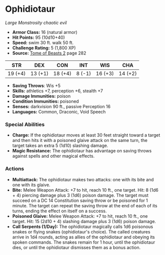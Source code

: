 # Ophidiotaur

*Large* *Monstrosity* *chaotic evil*

- **Armor Class:** 16 (natural armor)
- **Hit Points:** 95 (10d10+40)
- **Speed:** swim 30 ft. walk 50 ft.
- **Challenge Rating:** 5 (1,800 XP)
- **Source:** [Tome of Beasts 2](https://koboldpress.com/kpstore/product/tome-of-beasts-2-for-5th-edition) page 282

| STR | DEX | CON | INT | WIS | CHA |
| --- | --- | --- | --- | --- | --- |
| 19 (+4) | 13 (+1) | 18 (+4) | 8 (-1) | 16 (+3) | 14 (+2) |

- **Saving Throws**: Wis +5
- **Skills:** athletics +7, perception +6, stealth +7
- **Damage Immunities:** poison
- **Condition Immunities:** poisoned
- **Senses:** darkvision 90 ft., passive Perception 16
- **Languages:** Common, Draconic, Void Speech

### Special Abilities

- **Charge:** If the ophidiotaur moves at least 30 feet straight toward a target and then hits it with a poisoned glaive attack on the same turn, the target takes an extra 5 (1d10) slashing damage.
- **Magic Resistance:** The ophidiotaur has advantage on saving throws against spells and other magical effects.

### Actions

- **Multiattack:** The ophidiotaur makes two attacks: one with its bite and one with its glaive.
- **Bite:** Melee Weapon Attack: +7 to hit, reach 10 ft., one target. Hit: 8 (1d6 + 4) piercing damage plus 3 (1d6) poison damage. The target must succeed on a DC 14 Constitution saving throw or be poisoned for 1 minute. The target can repeat the saving throw at the end of each of its turns, ending the effect on itself on a success.
- **Poisoned Glaive:** Melee Weapon Attack: +7 to hit, reach 10 ft., one target. Hit: 15 (2d10 + 4) slashing damage plus 3 (1d6) poison damage.
- **Call Serpents (1/Day):** The ophidiotaur magically calls 1d6 poisonous snakes or flying snakes (ophidiotaur's choice). The called creatures arrive in 1d4 rounds, acting as allies of the ophidiotaur and obeying its spoken commands. The snakes remain for 1 hour, until the ophidiotaur dies, or until the ophidiotaur dismisses them as a bonus action.


